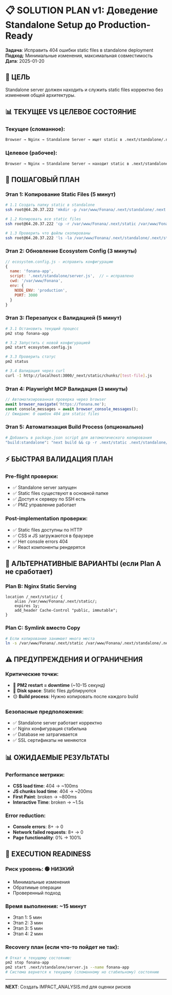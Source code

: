 # 📋 SOLUTION PLAN v1: Доведение Standalone Setup до Production-Ready

**Задача**: Исправить 404 ошибки static files в standalone deployment  
**Подход**: Минимальные изменения, максимальная совместимость  
**Дата**: 2025-01-20  

## 🎯 ЦЕЛЬ

Standalone server должен находить и служить static files корректно без изменения общей архитектуры.

## 📊 ТЕКУЩЕЕ VS ЦЕЛЕВОЕ СОСТОЯНИЕ

### Текущее (сломанное):
```bash
Browser → Nginx → Standalone Server → ищет static в .next/standalone/.next/static/ ❌
```

### Целевое (рабочее):
```bash
Browser → Nginx → Standalone Server → находит static в .next/standalone/.next/static/ ✅
```

## 🔧 ПОШАГОВЫЙ ПЛАН

### **Этап 1: Копирование Static Files** (5 минут)
```bash
# 1.1 Создать папку static в standalone
ssh root@64.20.37.222 'mkdir -p /var/www/Fonana/.next/standalone/.next'

# 1.2 Копировать все static files
ssh root@64.20.37.222 'cp -r /var/www/Fonana/.next/static /var/www/Fonana/.next/standalone/.next/'

# 1.3 Проверить что файлы скопированы
ssh root@64.20.37.222 'ls -la /var/www/Fonana/.next/standalone/.next/static/chunks/ | head -5'
```

### **Этап 2: Обновление Ecosystem Config** (3 минуты)
```javascript
// ecosystem.config.js - исправить конфигурацию
{
  name: 'fonana-app',
  script: '.next/standalone/server.js',  // ← исправлено
  cwd: '/var/www/Fonana',
  env: {
    NODE_ENV: 'production',
    PORT: 3000
  }
}
```

### **Этап 3: Перезапуск с Валидацией** (5 минут)
```bash
# 3.1 Остановить текущий процесс
pm2 stop fonana-app

# 3.2 Запустить с новой конфигурацией
pm2 start ecosystem.config.js

# 3.3 Проверить статус
pm2 status

# 3.4 Валидация через curl
curl -I http://localhost:3000/_next/static/chunks/[test-file].js
```

### **Этап 4: Playwright MCP Валидация** (3 минуты)
```javascript
// Автоматизированная проверка через browser
await browser_navigate('https://fonana.me');
const console_messages = await browser_console_messages();
// Ожидаем: 0 ошибок 404 для static files
```

### **Этап 5: Автоматизация Build Process** (опционально)
```bash
# Добавить в package.json script для автоматического копирования
"build:standalone": "next build && cp -r .next/static .next/standalone/.next/"
```

## ⚡ БЫСТРАЯ ВАЛИДАЦИЯ ПЛАН

### Pre-flight проверки:
- ✅ Standalone server запущен
- ✅ Static files существуют в основной папке
- ✅ Доступ к серверу по SSH есть
- ✅ PM2 управление работает

### Post-implementation проверки:
- ✅ Static files доступны по HTTP
- ✅ CSS и JS загружаются в браузере
- ✅ Нет console errors 404
- ✅ React компоненты рендерятся

## 🔄 АЛЬТЕРНАТИВНЫЕ ВАРИАНТЫ (если Plan A не сработает)

### **Plan B: Nginx Static Serving**
```nginx
location /_next/static/ {
    alias /var/www/Fonana/.next/static/;
    expires 1y;
    add_header Cache-Control "public, immutable";
}
```

### **Plan C: Symlink вместо Copy**
```bash
# Если копирование занимает много места
ln -s /var/www/Fonana/.next/static /var/www/Fonana/.next/standalone/.next/static
```

## ⚠️ ПРЕДУПРЕЖДЕНИЯ И ОГРАНИЧЕНИЯ

### **Критические точки:**
- 🔴 **PM2 restart = downtime** (~10-15 секунд)
- 🔴 **Disk space**: Static files дублируются
- 🟡 **Build process**: Нужно копировать после каждого build

### **Безопасные предположения:**
- ✅ Standalone server работает корректно
- ✅ Nginx конфигурация стабильна
- ✅ Database не затрагивается
- ✅ SSL сертификаты не меняются

## 📊 ОЖИДАЕМЫЕ РЕЗУЛЬТАТЫ

### **Performance метрики:**
- **CSS load time**: 404 → ~100ms
- **JS chunks load time**: 404 → ~200ms
- **First Paint**: broken → ~800ms
- **Interactive Time**: broken → ~1.5s

### **Error reduction:**
- **Console errors**: 8+ → 0
- **Network failed requests**: 8+ → 0
- **Page functionality**: 0% → 100%

## 🚀 EXECUTION READINESS

### **Риск уровень**: 🟢 **НИЗКИЙ**
- Минимальные изменения
- Обратимые операции
- Проверенный подход

### **Время выполнения**: ~15 минут
- Этап 1: 5 мин
- Этап 2: 3 мин  
- Этап 3: 5 мин
- Этап 4: 2 мин

### **Recovery план** (если что-то пойдет не так):
```bash
# Откат к текущему состоянию:
pm2 stop fonana-app
pm2 start .next/standalone/server.js --name fonana-app
# Система вернется к текущему (сломанному но стабильному) состоянию
```

---
**NEXT**: Создать IMPACT_ANALYSIS.md для оценки рисков 